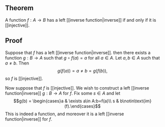 ## Theorem
A function $f:A\to B$ has a left [[inverse function|inverse]] if and only if it is [[injective]].
## Proof
Suppose that $f$ has a left [[inverse function|inverse]]. then there exists a function $g:B\to A$ such that $g\circ f(a) = a$ for all $a\in A$. Let $a,b \in A$ such that $a\neq b$. Then $$g(f(a)) = a \neq b = g(f(b)),$$ so $f$ is [[injective]].

Now suppose that $f$ is [[injective]]. We wish to construct a left [[inverse function|inverse]] $g:B\to A$ for $f$. Fix some $s\in A$ and let $$g(b) = \begin{cases}a & \exists a\in A:b=f(a)\\ s & b\notin\text{im}(f).\end{cases}$$ This is indeed a function, and moreover it is a left [[inverse function|inverse]] for $f$. 